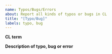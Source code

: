 ```yaml
---
name: Typos/Bugs/Errors
about: Report all kinds of typos or bugs in CL
title: "[Typo/Bug]"
labels: typo, bug
---
```


**CL term**


**Description of typo, bug or error**

